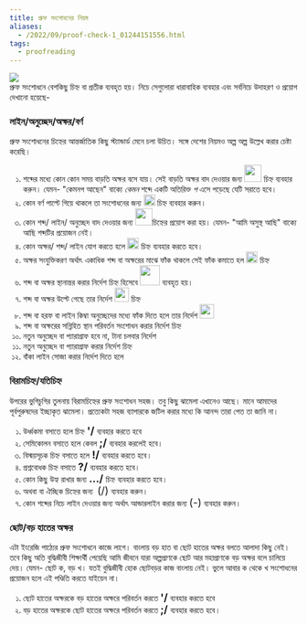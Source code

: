 ```yaml
--- 
title: প্রুফ সংশোধনের নিয়ম
aliases:
  - /2022/09/proof-check-1_01244151556.html
tags: 
  - proofreading
---
```

<img src='https://1.bp.blogspot.com/-VmG-Yv-zhLA/X76JRUmVK0I/AAAAAAAABAs/zQdKjeUE7OsqzxtHVp5fqRBQRLJKbUDGgCPcBGAYYCw/s600/%25E0%25A6%25AC%25E0%25A6%25BE%25E0%25A6%2582%25E0%25A6%25B2%25E0%25A6%25BE%2B%25E0%25A6%25AA%25E0%25A7%258D%25E0%25A6%25B0%25E0%25A7%2581%25E0%25A6%25AB%2B%25E0%25A6%25B8%25E0%25A6%2582%25E0%25A6%25B6%25E0%25A7%258B%25E0%25A6%25A7%25E0%25A6%25A8%2B%25E0%25A6%2589%25E0%25A6%25A6%25E0%25A6%25BE%25E0%25A6%25B9%25E0%25A6%25B0%25E0%25A6%25A3.webp'/>
<div style="text-align: left;">প্রুফ সংশোধনে বেশকিছু চিহ্ন বা প্রতীক ব্যবহৃত হয়। নিচে সেগুলোরা ধারাবাহিক ব্যবহার এবং সর্বনিচে উদাহরণ ও প্রয়োগ দেখানো হয়েছে-</div><h3 style="text-align: left;">লাইন/অনুচ্ছেদ/অক্ষর/বর্ণ</h3><p>প্রুফ সংশােধনের চিহ্নের আন্তর্জাতিক কিছু স্ট্যান্ডার্ড মেনে চলা উচিত। সঙ্গে দেশের নিয়মও অল্প অল্প উল্লেখ করার চেষ্টা
  করেছি।</p>
  <ol style="list-style-type: bengali; text-align: left;">
    <li>শব্দের মধ্যে কোন কোন সময় বাড়তি অক্ষর বসে যায়। সেই বাড়তি অক্ষর বাদ দেওয়ার জন্য <img src="https://upload.wikimedia.org/wikipedia/commons/a/ac/Ai-proofread-delete.svg" style="width: 30px;" /> চিহ্ন ব্যবহার করুন। যেমন- "কেমনপ আছেন" বাক্যে <i>কেমন </i>শব্দে একটি অতিরিক্ত <i>প</i> এসে পড়েছে যেটি সরাতে হবে।</li>
    <li>কোন বর্ণ পাল্টে গিয়ে থাকলে তা সংশোধনের জন্য <img src="https://upload.wikimedia.org/wikipedia/commons/6/62/Ai-proofread-letter-change.svg" style="width: 20px;" /> চিহ্ন ব্যবহার করুন।</li>
    <li>কোন শব্দ/ লাইন/ অনুচ্ছেদ বাদ দেওয়ার জন্য <img src="https://upload.wikimedia.org/wikipedia/commons/a/ac/Ai-proofread-delete.svg" style="width: 30px;" />চিহ্নের প্রয়োগ করা হয়। যেমন- "আমি অসুস্থ আছি" বাক্যে আছি শব্দটির প্রয়োজন নেই।</li>
    <li>কোন অক্ষর/ শব্দ/ লাইন যোগ করতে হলে <img src="https://upload.wikimedia.org/wikipedia/commons/d/d3/Ai-proofread-add.svg" style="width: 20px;" /> চিহ্ন ব্যবহার করতে হবে।&nbsp;</li>
    <li>অক্ষর সংযুক্তিকরণ অর্থাৎ একাধিক শব্দ বা অক্ষরের মাঝে ফাঁক থাকলে সেই ফাঁক কমাতে হল <img src="https://upload.wikimedia.org/wikipedia/commons/2/23/Ai-proofread-space-remove.svg" style="width: 20px;" /> চিহ্ন </li>
    <li>শব্দ বা অক্ষর স্থানান্তর করার নির্দেশ চিহ্ন হিসেবে&nbsp;<img src="https://upload.wikimedia.org/wikipedia/commons/c/cb/Ai-proofread-transfer.svg" style="width: 35px;" />&nbsp;ব্যবহৃত হয়।</li>
    <li>শব্দ বা অক্ষর উল্টে গেছে তার নির্দেশ <img src="https://upload.wikimedia.org/wikipedia/commons/7/7a/Ai-proofread-reverse.svg" style="width: 25px;" /> চিহ্ন</li>
    <li>শব্দ বা হরফ বা লাইন কিম্বা অনুচ্ছেদের মধ্যে ফাঁক দিতে হলে তার নির্দেশ <img src="https://upload.wikimedia.org/wikipedia/commons/5/5a/Ai-proofread-add-space.svg" style="width: 25px;" /></li>
    <li>শব্দ বা অক্ষরের সন্নিহিত স্থান পরিবর্তন সংশােধন করার নির্দেশ চিহ্ন</li>
    <li>নতুন অনুচ্ছেদ বা প্যারাগ্রাফ হবে না, টানা চলবার নির্দেশ&nbsp;</li>
    <li>নতুন অনুচ্ছেদ বা প্যারাগ্রাফ করার নির্দেশ চিহ্ন</li>
    <li>বাঁকা লাইন সােজা করার নির্দেশ দিতে হলে</li>
  </ol><div><h3>বিরামচিহ্ন/যতিচিহ্ন</h3><p>উপরের ভুগিচুগির তুলনায় বিরামচিহ্নের প্রুফ সংশোধন সহজ। তবু কিছু ঝামেলা এখানেও আছে। মানে আমাদের পূর্বপুরুষদের ইচ্ছাকৃত ঝামেলা। প্রত্যেকটা সহজ ব্যাপারকে জটিল করার মধ্যে কি আনন্দ তারা পেত তা জানি না।&nbsp;</p><ol style="list-style-type: bengali;"><li>উর্ধ্বকমা বসাতে হলে চিহ্ন <b><span style="font-size: large;">'/&nbsp;</span></b>ব্যবহার করতে হবে</li><li>সেমিকোলন বসাতে হলে কেবল <b><span style="font-size: large;">;/ </span></b>ব্যবহার করলেই হবে।</li><li>বিস্ময়সূচক চিহ্ন বসাতে হলে <b><span style="font-size: large;">!/&nbsp;</span></b>ব্যবহার করতে হবে।</li><li>প্রশ্নবোধক চিহ্ন বসাতে <b><span style="font-size: large;">?/&nbsp;</span></b>ব্যবহার করতে হবে।</li><li>কোন কিছু উহ্য রাখার জন্য&nbsp;<b><span style="font-size: large;">.../ </span></b>চিহ্ন ব্যবহার করতে হবে।</li><li>অথবা বা ঐচ্ছিক চিহ্নের জন্য&nbsp; <span style="font-size: large;">(</span><span style="font-size: large;">/)<b>&nbsp;</b></span>ব্যবহার করুন।</li><li>কোন শব্দের নিচে লাইন দেওয়ার জন্য অর্থাৎ আন্ডারলাইন করার জন্য&nbsp;<span style="font-size: large;">(</span><span style="font-size: large;">-)<b>&nbsp;</b></span>ব্যবহার করুন।</li></ol><div><h3>ছোট/বড় হাতের অক্ষর</h3><p>‌এটা ইংরেজি পাঠ্যের প্রুফ সংশোধনে কাজে লাগে। বাংলায় বড় হাত বা ছোট হাতের অক্ষর বলতে আলাদা কিছু নেই। তবে কিছু অতি বুদ্ধিজীবী শিক্ষার্থী পেয়েছি আমি জীবনে যারা অল্পপ্রাণকে ছোট আর মহাপ্রাণকে বড় অক্ষর বলে চালিয়ে দেয়। যেমন- ছোট ক, বড় খ। যতই বুদ্ধিজীবী হোক ছোটবড়র কাজ বাংলায় নেই। ভুলে আবার ক থেকে খ সংশোধনের প্রয়োজন হলে এই পণ্ডিতি করতে যাইয়েন না।</p><ol style="list-style-type: bengali;"><li>ছোট হাতের অক্ষরকে বড় হাতের অক্ষরে পরিবর্তন করতে&nbsp;<b><span style="font-size: large;">'/&nbsp;</span></b>ব্যবহার করতে হবে</li><li>বড় হাতের অক্ষরকে ছোট হাতের অক্ষরে পরিবর্তন করতে&nbsp;<b><span style="font-size: large;">;/&nbsp;</span></b>ব্যবহার করতে হবে।</li></ol></div></div>
